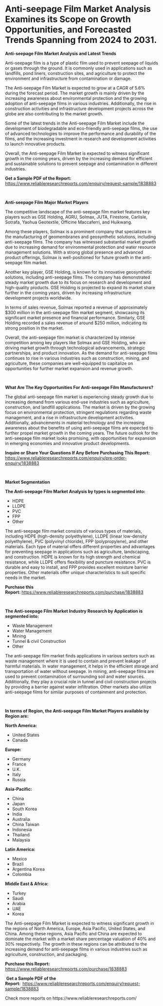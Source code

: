 <p><h1>Anti-seepage Film Market Analysis Examines its Scope on Growth Opportunities, and Forecasted Trends Spanning from 2024 to 2031.</h1></p><p><strong>Anti-seepage Film Market Analysis and Latest Trends</strong></p>
<p><p>Anti-seepage film is a type of plastic film used to prevent seepage of liquids or gases through the ground. It is commonly used in applications such as landfills, pond liners, construction sites, and agriculture to protect the environment and infrastructure from contamination or damage.</p><p>The Anti-seepage Film Market is expected to grow at a CAGR of 5.6% during the forecast period. The market growth is mainly driven by the increasing awareness about environmental protection and the growing adoption of anti-seepage films in various industries. Additionally, the rise in construction activities and infrastructure development projects across the globe are also contributing to the market growth.</p><p>Some of the latest trends in the Anti-seepage Film Market include the development of biodegradable and eco-friendly anti-seepage films, the use of advanced technologies to improve the performance and durability of the films, and the increasing investment in research and development activities to launch innovative products.</p><p>Overall, the Anti-seepage Film Market is expected to witness significant growth in the coming years, driven by the increasing demand for efficient and sustainable solutions to prevent seepage and contamination in different industries.</p></p>
<p><strong>Get a Sample PDF of the Report:&nbsp;</strong> <a href="https://www.reliableresearchreports.com/enquiry/request-sample/1838883">https://www.reliableresearchreports.com/enquiry/request-sample/1838883</a></p>
<p>&nbsp;</p>
<p><strong>Anti-seepage Film Major Market Players</strong></p>
<p><p>The competitive landscape of the anti-seepage film market features key players such as GSE Holding, AGRU, Solmax, JUTA, Firestone, Carlisle, Sotrafa, Yaohua Geotextile, Officine Maccaferri, and Huikwang. </p><p>Among these players, Solmax is a prominent company that specializes in the manufacturing of geomembranes and geosynthetic solutions, including anti-seepage films. The company has witnessed substantial market growth due to increasing demand for environmental protection and water resource management solutions. With a strong global presence and advanced product offerings, Solmax is well-positioned for future growth in the anti-seepage film market.</p><p>Another key player, GSE Holding, is known for its innovative geosynthetic solutions, including anti-seepage films. The company has demonstrated steady market growth due to its focus on research and development and high-quality products. GSE Holding is projected to expand its market share further in the coming years, driven by increasing infrastructure development projects worldwide.</p><p>In terms of sales revenue, Solmax reported a revenue of approximately $300 million in the anti-seepage film market segment, showcasing its significant market presence and financial performance. Similarly, GSE Holding recorded a sales revenue of around $250 million, indicating its strong position in the market.</p><p>Overall, the anti-seepage film market is characterized by intense competition among key players like Solmax and GSE Holding, who are driving market growth through technological advancements, strategic partnerships, and product innovation. As the demand for anti-seepage films continues to rise in various industries such as construction, mining, and agriculture, these companies are well-equipped to capitalize on opportunities for further market expansion and revenue growth.</p></p>
<p>&nbsp;</p>
<p><strong>What Are The Key Opportunities For Anti-seepage Film Manufacturers?</strong></p>
<p><p>The global anti-seepage film market is experiencing steady growth due to increasing demand from various end-use industries such as agriculture, construction, and landfill applications. The market is driven by the growing focus on environmental protection, stringent regulations regarding waste management, and a rise in infrastructure development activities. Additionally, advancements in material technology and the increasing awareness about the benefits of using anti-seepage films are expected to further propel market growth in the coming years. The future outlook for the anti-seepage film market looks promising, with opportunities for expansion in emerging economies and innovative product developments.</p></p>
<p><strong>Inquire or Share Your Questions If Any Before Purchasing This Report:</strong> <a href="https://www.reliableresearchreports.com/enquiry/pre-order-enquiry/1838883">https://www.reliableresearchreports.com/enquiry/pre-order-enquiry/1838883</a></p>
<p>&nbsp;</p>
<p><strong>Market Segmentation</strong></p>
<p><strong>The Anti-seepage Film Market Analysis by types is segmented into:</strong></p>
<p><ul><li>HDPE</li><li>LLDPE</li><li>PVC</li><li>FPP</li><li>Other</li></ul></p>
<p><p>The anti-seepage film market consists of various types of materials, including HDPE (high-density polyethylene), LLDPE (linear low-density polyethylene), PVC (polyvinyl chloride), FPP (polypropylene), and other materials. Each type of material offers different properties and advantages for preventing seepage in applications such as agriculture, landscaping, and construction. HDPE is known for its high strength and chemical resistance, while LLDPE offers flexibility and puncture resistance. PVC is durable and easy to install, and FPP provides excellent moisture barrier properties. Other materials offer unique characteristics to suit specific needs in the market.</p></p>
<p><strong>Purchase this Report:&nbsp;</strong><a href="https://www.reliableresearchreports.com/purchase/1838883">https://www.reliableresearchreports.com/purchase/1838883</a></p>
<p>&nbsp;</p>
<p><strong>The Anti-seepage Film Market Industry Research by Application is segmented into:</strong></p>
<p><ul><li>Waste Management</li><li>Water Management</li><li>Mining</li><li>Tunnel & civil Construction</li><li>Other</li></ul></p>
<p><p>The anti-seepage film market finds applications in various sectors such as waste management where it is used to contain and prevent leakage of harmful materials. In water management, it helps in the efficient storage and transportation of water without seepage. In mining, anti-seepage films are used to prevent contamination of surrounding soil and water sources. Additionally, they play a crucial role in tunnel and civil construction projects by providing a barrier against water infiltration. Other markets also utilize anti-seepage films for similar purposes of containment and protection.</p></p>
<p>&nbsp;</p>
<p><strong>In terms of Region, the Anti-seepage Film Market Players available by Region are:</strong></p>
<p>
    <p> <strong> North America: </strong>
        <ul>
            <li>United States</li>
            <li>Canada</li>
        </ul>
        </p> 
    <p> <strong> Europe: </strong>
        <ul>
            <li>Germany</li>
            <li>France</li>
            <li>U.K.</li>
            <li>Italy</li>
            <li>Russia</li>
        </ul>
        </p> 
    <p> <strong> Asia-Pacific: </strong>
        <ul>
            <li>China</li>
            <li>Japan</li>
            <li>South Korea</li>
            <li>India</li>
            <li>Australia</li>
            <li>China Taiwan</li>
            <li>Indonesia</li>
            <li>Thailand</li>
            <li>Malaysia</li>
        </ul>
        </p> 
    <p> <strong> Latin America: </strong>
        <ul>
            <li>Mexico</li>
            <li>Brazil</li>
            <li>Argentina Korea</li>
            <li>Colombia</li>
        </ul>
        </p> 
    <p> <strong> Middle East & Africa: </strong>
        <ul>
            <li>Turkey</li>
            <li>Saudi</li>
            <li>Arabia</li>
            <li>UAE</li>
            <li>Korea</li>
        </ul>
    </p>
    </p>
<p><p>The Anti-seepage Film Market is expected to witness significant growth in the regions of North America, Europe, Asia Pacific, United States, and China. Among these regions, Asia Pacific and China are expected to dominate the market with a market share percentage valuation of 40% and 30% respectively. The growth in these regions can be attributed to the increasing demand for anti-seepage films in various industries such as agriculture, construction, and packaging.</p></p>
<p><strong>Purchase this Report: </strong><a href="https://www.reliableresearchreports.com/purchase/1838883">https://www.reliableresearchreports.com/purchase/1838883</a></p>
<p>&nbsp;<strong>Get a Sample PDF of the Report:&nbsp;&nbsp;</strong><a href="https://www.reliableresearchreports.com/enquiry/request-sample/1838883">https://www.reliableresearchreports.com/enquiry/request-sample/1838883</a></p>
<p><strong></strong></p>
<p>Check more reports on https://www.reliableresearchreports.com/</p>